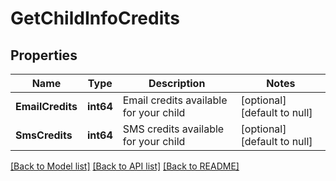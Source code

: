 # GetChildInfoCredits

## Properties
Name | Type | Description | Notes
------------ | ------------- | ------------- | -------------
**EmailCredits** | **int64** | Email credits available for your child | [optional] [default to null]
**SmsCredits** | **int64** | SMS credits available for your child | [optional] [default to null]

[[Back to Model list]](../README.md#documentation-for-models) [[Back to API list]](../README.md#documentation-for-api-endpoints) [[Back to README]](../README.md)


